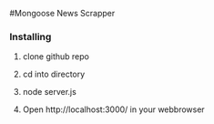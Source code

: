 #Mongoose News Scrapper

### Installing

1. clone github repo

2. cd into directory

3. node server.js

4. Open http://localhost:3000/ in your webbrowser

```

